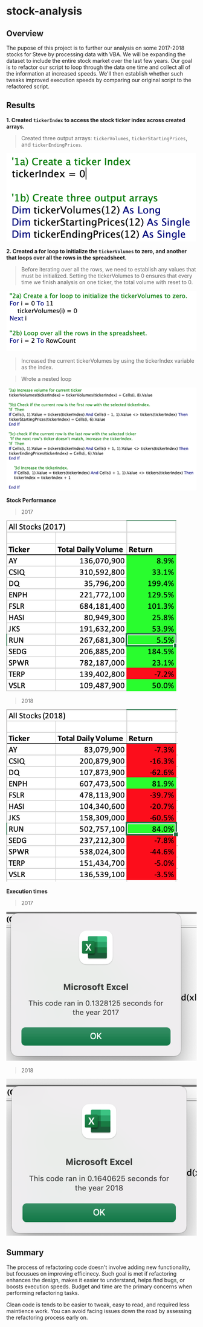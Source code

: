 # stock-analysis

## Overview

The pupose of this project is to further our analysis on some 2017-2018 stocks for Steve by processing data with VBA. We will be expanding the dataset to include the entire stock market over the last few years. Our goal is to refactor our script to loop through the data one time and collect all of the information at increased speeds. We'll then establish whether such tweaks improved execution speeds by comparing our original script to the refactored script.

## Results

**1. Created `tickerIndex` to access the stock ticker index across created arrays.**

> Created three output arrays: `tickerVolumes`, `tickerStartingPrices`, and `tickerEndingPrices`.


![name-of-you-image](https://github.com/natedlewis/stock-analysis/blob/main/resources/VBA_Challenge_2_Code_1.png)

**2. Created a for loop to initialize the `tickerVolumes` to zero, and another that loops over all the rows in the spreadsheet.**

> Before iterating over all the rows, we need to establish any values that must be initialized. Setting the tickerVolumes to 0 ensures that every time we finish analysis on one ticker, the total volume with reset to 0.


![name-of-you-image](https://github.com/natedlewis/stock-analysis/blob/main/resources/VBA_Challenge_2_Code_2.png)

> Increased the current tickerVolumes by using the tickerIndex variable as the index.

> Wrote a nested loop


![name-of-you-image](https://github.com/natedlewis/stock-analysis/blob/main/resources/VBA_Challenge_2_Code_3.png)

**Stock Performance**

> 2017


![name-of-you-image](https://github.com/natedlewis/stock-analysis/blob/main/resources/VBA_Challenge_2_2017_Performance.png?raw=true)

> 2018


![name-of-you-image](https://github.com/natedlewis/stock-analysis/blob/main/resources/VBA_Challenge_2_2018_Performance.png?raw=true)

**Execution times**

> 2017


![name-of-you-image](https://github.com/natedlewis/stock-analysis/blob/main/resources/VBA_Challenge_2017.png?raw=true)

> 2018


![name-of-you-image](https://github.com/natedlewis/stock-analysis/blob/main/resources/VBA_Challenge_2018.png?raw=true)

## Summary

The process of refactoring code doesn't involve adding new functionality, but focusues on improving efficinecy. Such goal is met if refactoring enhances the design, makes it easier to understand, helps find bugs, or boosts execution speeds. Budget and time are the primary concerns when performing refactoring tasks. 

Clean code is tends to be easier to tweak, easy to read, and required less maintience work. You can avoid facing issues down the road by assessing the refactoring process early on.
 
